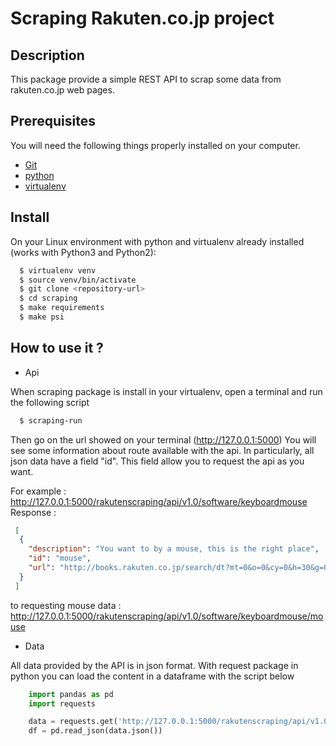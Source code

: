 # Scraping Rakuten.co.jp project

## Description

This package provide a simple REST API to scrap some data
from rakuten.co.jp web pages.

## Prerequisites

You will need the following things properly installed on your computer.

* [Git](http://git-scm.com/)
* [python](https://www.python.org/downloads/)
* [virtualenv](https://virtualenv.pypa.io/en/stable/installation/)

## Install

On your Linux environment with python and virtualenv already installed (works with Python3 and Python2):

```sh
  $ virtualenv venv
  $ source venv/bin/activate
  $ git clone <repository-url>
  $ cd scraping
  $ make requirements
  $ make psi
```
## How to use it ?

- Api

When scraping package is install in your virtualenv, open a terminal and run the following script

```sh
  $ scraping-run
```
Then go on the url showed on your terminal (http://127.0.0.1:5000)
You will see some information about route available with the api. 
In particularly, all json data have a field "id". This field allow you to request the api as you want.

For example : http://127.0.0.1:5000/rakutenscraping/api/v1.0/software/keyboardmouse
    Response :
```json
 [
  {
    "description": "You want to by a mouse, this is the right place", 
    "id": "mouse", 
    "url": "http://books.rakuten.co.jp/search/dt?mt=0&o=0&cy=0&h=30&g=004322001&e=0&v=2&spv=2&s=1&sv=30"
  }
 ]
```
to requesting mouse data : http://127.0.0.1:5000/rakutenscraping/api/v1.0/software/keyboardmouse/mouse

- Data

All data provided by the API is in json format. With request package in python you can load the content
in a dataframe with the script below

```py
    import pandas as pd
    import requests

    data = requests.get('http://127.0.0.1:5000/rakutenscraping/api/v1.0/software/keyboardmouse/mouse')
    df = pd.read_json(data.json())
```
